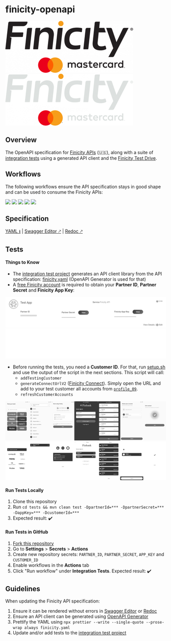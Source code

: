 # finicity-openapi
[![](./res/logo.png)](https://www.finicity.com/#gh-light-mode-only)
[![](./res/logo-dark.png)](https://www.finicity.com/#gh-dark-mode-only)

## Overview

The OpenAPI specification for [Finicity APIs](https://docs.finicity.com/) (🇺🇸), along with a suite of [integration tests](./tests/src/test/java/com/mastercard/finicity/client/api) using a generated API client and the [Finicity Test Drive](https://signup.finicity.com/).

## Workflows

The following workflows ensure the API specification stays in good shape and can be used to consume the Finicity APIs:

[![](https://github.com/FY-Dev-Relations/finicity-openapi/actions/workflows/prettier.yml/badge.svg)](https://github.com/FY-Dev-Relations/finicity-openapi/actions/workflows/prettier.yml)
[![](https://github.com/FY-Dev-Relations/finicity-openapi/actions/workflows/swagger-editor.yml/badge.svg)](https://github.com/FY-Dev-Relations/finicity-openapi/actions/workflows/swagger-editor.yml)
[![](https://github.com/FY-Dev-Relations/finicity-openapi/actions/workflows/redoc.yml/badge.svg)](https://github.com/FY-Dev-Relations/finicity-openapi/actions/workflows/redoc.yml)
[![](https://github.com/FY-Dev-Relations/finicity-openapi/actions/workflows/openapi-generator.yml/badge.svg)](https://github.com/FY-Dev-Relations/finicity-openapi/actions/workflows/openapi-generator.yml)
[![](https://github.com/FY-Dev-Relations/finicity-openapi/actions/workflows/integration.yml/badge.svg)](https://github.com/FY-Dev-Relations/finicity-openapi/actions/workflows/integration.yml)

## Specification
[YAML ⭳](./finicity.yaml) | [Swagger Editor 🡕](https://editor.swagger.io/?url=https%3A%2F%2Fraw.githubusercontent.com%2FFY-Dev-Relations%2Ffinicity-openapi%2Fmain%2Ffinicity.yaml) | [Redoc 🡕](https://redocly.github.io/redoc/?url=https://raw.githubusercontent.com/FY-Dev-Relations/finicity-openapi/main/finicity.yaml)

## Tests
#### Things to Know

* The [integration test project](./tests) generates an API client library from the API specification: [finicity.yaml](./finicity.yaml) (OpenAPI Generator is used for that)
* A [free Finicity account](https://signup.finicity.com/) is required to obtain your **Partner ID**, **Partner Secret** and **Finicity App Key**:

[![](./res/dashboard.png)](./res/dashboard.png?raw=true#gh-light-mode-only)
[![](./res/dashboard-dark.png)](./res/dashboard.png?raw=true#gh-dark-mode-only)

* Before running the tests, you need a **Customer ID**. For that, run [setup.sh](./bin/setup.sh) and use the output of the script in the next sections. This script will call:
  * `addTestingCustomer`
  * `generateConnectUrlV2` ([Finicity Connect](https://docs.finicity.com/)). Simply open the URL and add to your test customer all accounts from [`profile_09`](https://docs.finicity.com/test-the-apis/#test-the-apis-3).
  * `refreshCustomerAccounts`

[![](./res/connect-for-tests.png)](./res/connect-for-tests.png?raw=true#gh-light-mode-only)
[![](./res/connect-for-tests-dark.png)](./res/connect-for-tests.png?raw=true#gh-dark-mode-only)

#### Run Tests Locally

1. Clone this repository
2. Run `cd tests && mvn clean test -DpartnerId=*** -DpartnerSecret=*** -DappKey=*** -DcustomerId=***`
2. Expected result: :heavy_check_mark:

#### Run Tests in GitHub

1. [Fork this repository](https://github.com/FY-Dev-Relations/finicity-openapi/fork)
2. Go to **Settings** > **Secrets** > **Actions**
3. Create new repository secrets: `PARTNER_ID`, `PARTNER_SECRET`, `APP_KEY` and `CUSTOMER_ID`
4. Enable workflows in the **Actions** tab
5. Click "Run workflow" under **Integration Tests**. Expected result: :heavy_check_mark:

## Guidelines

When updating the Finicity API specification:
1. Ensure it can be rendered without errors in [Swagger Editor](https://editor.swagger.io/?url=https%3A%2F%2Fraw.githubusercontent.com%2FFY-Dev-Relations%2Ffinicity-openapi%2Fmain%2Ffinicity.yaml) or [Redoc](https://redocly.github.io/redoc/?url=https://raw.githubusercontent.com/FY-Dev-Relations/finicity-openapi/main/finicity.yaml)
2. Ensure an API client can be generated using [OpenAPI Generator](https://openapi-generator.tech/)
3. Prettify the YAML using `npx prettier --write --single-quote --prose-wrap always finicity.yaml`
4. Update and/or add tests to the [integration test project](./tests)
